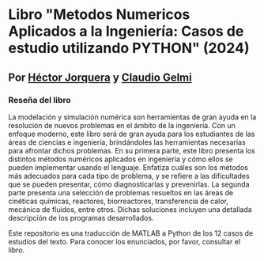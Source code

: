 # Libro "Metodos Numericos Aplicados a la Ingeniería: Casos de estudio utilizando PYTHON" (2024)
## Por [Héctor Jorquera](https://www.ing.uc.cl/academicos-e-investigadores/hector-ivan-joaquin-jorquera-gonzalez/) y [Claudio Gelmi](https://www.linkedin.com/in/claudiogelmi/)

### Reseña del libro
La modelación y simulación numérica son herramientas de gran ayuda en la resolución de nuevos problemas en el ámbito de la ingeniería. Con un enfoque moderno, este libro será de gran ayuda para los estudiantes de las áreas de ciencias e ingeniería, brindándoles las herramientas necesarias para afrontar dichos problemas. En su primera parte, este libro presenta los distintos métodos numéricos aplicados en ingeniería y cómo ellos se pueden implementar usando el lenguaje. Enfatiza cuáles son los métodos más adecuados para cada tipo de problema, y se refiere a las dificultades que se pueden presentar, cómo diagnosticarlas y prevenirlas. La segunda parte presenta una selección de problemas resueltos en las áreas de cinéticas químicas, reactores, biorreactores, transferencia de calor, mecánica de fluidos, entre otros. Dichas soluciones incluyen una detallada descripción de los programas desarrollados.

Este repositorio es una traducción de MATLAB a Python de los 12 casos de estudios del texto. Para conocer los enunciados, por favor, consultar el libro.
